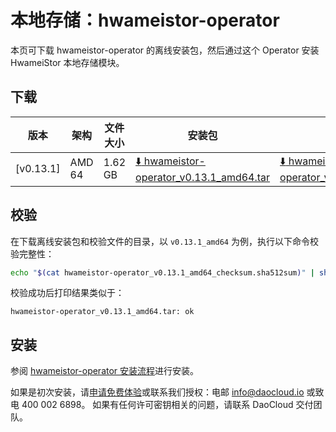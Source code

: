 # 本地存储：hwameistor-operator

本页可下载 hwameistor-operator 的离线安装包，然后通过这个 Operator 安装 HwameiStor 本地存储模块。

## 下载

| 版本 | 架构   | 文件大小 | 安装包  | 校验文件 | 更新日期 |
| --- | ------ | ------- | ----- | ------- | ------- |
| [v0.13.1] | AMD 64 | 1.62 GB   | [:arrow_down: hwameistor-operator_v0.13.1_amd64.tar](https://qiniu-download-public.daocloud.io/DaoCloud_Enterprise/hwameistor-operator_v0.13.1_amd64.tar) | [:arrow_down: hwameistor-operator_v0.13.1_amd64_checksum.sha512sum](https://qiniu-download-public.daocloud.io/DaoCloud_Enterprise/hwameistor-operator_v0.13.1_amd64_checksum.sha512sum) | 2023-11-06 |

## 校验

在下载离线安装包和校验文件的目录，以 `v0.13.1_amd64` 为例，执行以下命令校验完整性：

```sh
echo "$(cat hwameistor-operator_v0.13.1_amd64_checksum.sha512sum)" | sha512sum -c
```

校验成功后打印结果类似于：

```none
hwameistor-operator_v0.13.1_amd64.tar: ok
```

## 安装

参阅 [hwameistor-operator 安装流程](../../storage/hwameistor/install/deploy-operator.md)进行安装。

如果是初次安装，请[申请免费体验](../../dce/license0.md)或联系我们授权：电邮 info@daocloud.io 或致电 400 002 6898。
如果有任何许可密钥相关的问题，请联系 DaoCloud 交付团队。
